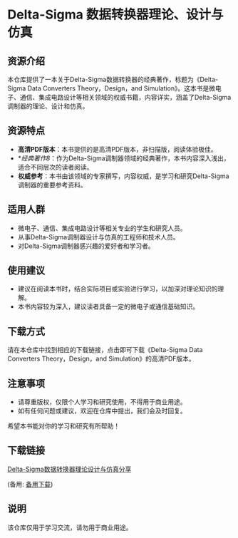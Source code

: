 # Delta-Sigma 数据转换器理论、设计与仿真

## 资源介绍

本仓库提供了一本关于Delta-Sigma数据转换器的经典著作，标题为《Delta-Sigma Data Converters Theory，Design，and Simulation》。这本书是微电子、通信、集成电路设计等相关领域的权威书籍，内容详实，涵盖了Delta-Sigma调制器的理论、设计和仿真。

## 资源特点

- **高清PDF版本**：本书提供的是高清PDF版本，非扫描版，阅读体验极佳。
- **经典著作8*：作为Delta-Sigma调制器领域的经典著作，本书内容深入浅出，适合不同层次的读者阅读。
- **权威参考**：本书由该领域的专家撰写，内容权威，是学习和研究Delta-Sigma调制器的重要参考资料。

## 适用人群

- 微电子、通信、集成电路设计等相关专业的学生和研究人员。
- 从事Delta-Sigma调制器设计与仿真的工程师和技术人员。
- 对Delta-Sigma调制器感兴趣的爱好者和学习者。

## 使用建议

- 建议在阅读本书时，结合实际项目或实验进行学习，以加深对理论知识的理解。
- 本书内容较为深入，建议读者具备一定的微电子或通信基础知识。

## 下载方式

请在本仓库中找到相应的下载链接，点击即可下载《Delta-Sigma Data Converters Theory，Design，and Simulation》的高清PDF版本。

## 注意事项

- 请尊重版权，仅限个人学习和研究使用，不得用于商业用途。
- 如有任何问题或建议，欢迎在仓库中提出，我们会及时回复。

希望本书能对你的学习和研究有所帮助！

## 下载链接
[Delta-Sigma数据转换器理论设计与仿真分享](https://pan.quark.cn/s/21629ca2cbc4) 

(备用: [备用下载](https://pan.baidu.com/s/1DO-ESUmoKkWnbzjhysKezg?pwd=1234))

## 说明

该仓库仅用于学习交流，请勿用于商业用途。
